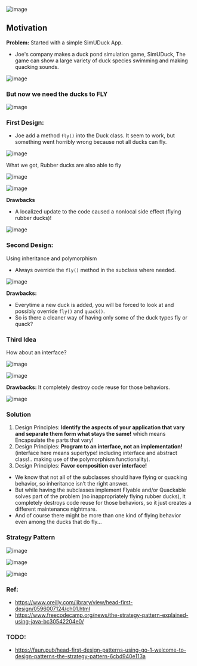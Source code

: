![image](https://user-images.githubusercontent.com/19663316/172449958-8975461b-ba18-4d7f-b74c-9b327c51e10c.png)

## Motivation

**Problem:**   Started with a simple SimUDuck App.

* Joe's company makes a duck pond simulation game, SimUDuck, The game can show a large variety of duck species swimming and making quacking sounds.

![image](https://user-images.githubusercontent.com/19663316/172450506-9876578a-8e87-4057-8782-90c675663693.png)

### But now we need the ducks to FLY

![image](https://user-images.githubusercontent.com/19663316/172450546-547310c9-799b-46f2-95cf-b033bdf6838a.png) 

### First Design:
* Joe add a method `fly()` into the Duck class. It seem to work, but something went horribly wrong because not all ducks can fly.

![image](https://user-images.githubusercontent.com/19663316/172450753-5913b334-63ab-4643-b57e-b8023e983cc8.png)

What we got, Rubber ducks are also able to fly

![image](https://user-images.githubusercontent.com/19663316/172679433-3659275b-b1d9-4af4-b0ec-f0917cfa43e6.png)

![image](https://user-images.githubusercontent.com/19663316/172450865-4f1f11ec-bad9-4619-872a-2fbcac3364ef.png)


**Drawbacks**
* A localized update to the code caused a nonlocal side effect (flying rubber ducks)!


![image](https://user-images.githubusercontent.com/19663316/172450969-29b31625-7a7e-4281-a648-98fd1bd386d3.png)

### Second Design:
Using inheritance and polymorphism
* Always override the `fly()` method in the subclass where needed.

![image](https://user-images.githubusercontent.com/19663316/172451061-a2b167ff-900f-4d61-865f-61f085f102ec.png)

**Drawbacks:** 
* Everytime a new duck is added, you will be forced to look at and possibly override `fly()` and `quack()`. 
* So is there a cleaner way of having only some of the duck types fly or quack?

### Third Idea

How about an interface?

![image](https://user-images.githubusercontent.com/19663316/172453211-4fc09800-05db-4e9a-a1d0-0d71683532ac.png)

![image](https://user-images.githubusercontent.com/19663316/172453303-7a1f4009-c5e8-4021-80f1-5c2e92399593.png)

**Drawbacks:** It completely destroy code reuse for those behaviors.

![image](https://user-images.githubusercontent.com/19663316/172453241-6f55e5e6-8bbb-4222-a407-3ebda5e17752.png)


### Solution

1. Design Principles: **Identify the aspects of your application that vary and separate them form what stays the same!**
                               which means Encapsulate the parts that vary!
2. Design Principles: **Program to an interface, not an implementation!** (interface here means supertype! including interface
                               and abstract class!.. making use of the polymorphism functionality).
3. Design Principles:  **Favor composition over interface!**


* We know that not all of the subclasses should have flying or quacking behavior, so inheritance isn’t the right answer. 
* But while having the subclasses implement Flyable and/or Quackable solves part of the problem (no inappropriately flying rubber ducks), it completely destroys code reuse for those behaviors, so it just creates a different maintenance nightmare.
* And of course there might be more than one kind of flying behavior even among the ducks that do fly...


### Strategy Pattern

![image](https://user-images.githubusercontent.com/19663316/172451086-d55c9b63-8bd5-4eee-9ab5-dd31d777f608.png)

![image](https://user-images.githubusercontent.com/19663316/172451458-80e8e00a-6194-4109-b388-7c18b3181a66.png)

![image](https://user-images.githubusercontent.com/19663316/172451633-410c2335-065b-4cfd-bd67-7a6004bf2ceb.png)


### Ref: 
* https://www.oreilly.com/library/view/head-first-design/0596007124/ch01.html
* https://www.freecodecamp.org/news/the-strategy-pattern-explained-using-java-bc30542204e0/


### TODO:
* https://faun.pub/head-first-design-patterns-using-go-1-welcome-to-design-patterns-the-strategy-pattern-6cbd940e113a
